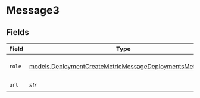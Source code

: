 # Message3


## Fields

| Field                                                                                                                          | Type                                                                                                                           | Required                                                                                                                       | Description                                                                                                                    |
| ------------------------------------------------------------------------------------------------------------------------------ | ------------------------------------------------------------------------------------------------------------------------------ | ------------------------------------------------------------------------------------------------------------------------------ | ------------------------------------------------------------------------------------------------------------------------------ |
| `role`                                                                                                                         | [models.DeploymentCreateMetricMessageDeploymentsMetricsRole](../models/deploymentcreatemetricmessagedeploymentsmetricsrole.md) | :heavy_check_mark:                                                                                                             | The role of the prompt message                                                                                                 |
| `url`                                                                                                                          | *str*                                                                                                                          | :heavy_check_mark:                                                                                                             | N/A                                                                                                                            |